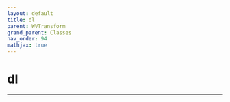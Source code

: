 ```yaml
---
layout: default
title: dl
parent: WVTransform
grand_parent: Classes
nav_order: 94
mathjax: true
---
```


#  dl




---

